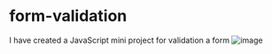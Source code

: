 # form-validation
I have created a JavaScript mini project for validation a form 
![image](https://user-images.githubusercontent.com/68031934/129860946-b4564b0f-02e4-4558-8568-380ef8d9c655.png)
